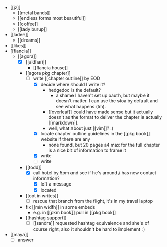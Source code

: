 - [[jz]]
  - [[metal bands]]
  - [[endless forms most beautiful]]
  - [[coffee]]
  - [[lady burup]]
- [[ladee]]
  - [[dreams]]
- [[likes]]
- [[flancia]]
  - [[agora]]
    - [x] [[aldhari]]
      - [[flancia house]]
    - [[agora pkg chapter]]
      - [ ] write [[chapter outline]] by EOD
        - [x] decide where should I write it?
          - hedgedoc is the default?
            - a shame I haven't set up oauth, but maybe it doesn't matter. I can use the stoa by default and see what happens (tm).
          - [[overleaf]] could have made sense but it actually doesn't as the format to deliver the chapter is actually [[markdown]].
          - well, what about just [[vim]]? :)
        - [x] locate chapter outline guidelines in the [[pkg book]] website if there are any
          - none found, but 20 pages a4 max for the full chapter is a nice bit of information to frame it
        - [x] write
        - [ ] write
    - [[todd]]
      - [x] call hotel by 5pm and see if he's around / has new contact information?
        - [x] left a message
        - [x] located
    - [[opt in writes]]
      - [ ] rescue that branch from the flight, it's in my travel laptop
    - fix [[min width]] in some embeds
      - e.g. in [[pkm book]] pull in [[pkg book]]
    - [[hashtag support]]
      - [ ] [[sandra]] requested hashtag equivalence and she's of course right, also it shouldn't be hard to implement :)
- [[maya]]
  - [ ] answer
